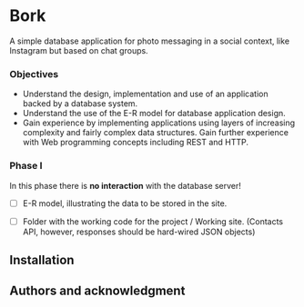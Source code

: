 # Bork
A simple database application for photo messaging in a social context, like Instagram but based on chat groups.

### Objectives
* Understand the design, implementation and use of an application backed by a database system.
* Understand the use of the E-R model for database application design.
* Gain experience by implementing applications using layers of increasing complexity and fairly complex data structures.
Gain further experience with Web programming concepts including REST and HTTP.

### Phase I
In this phase there is **no interaction** with the database server!
 - [ ] E-R model, illustrating the data to be stored in the site.
 - [ ] Folder with the working code for the project / Working site. (Contacts API, however, responses should be 
 hard-wired JSON objects)
 
 
## Installation

## Authors and acknowledgment